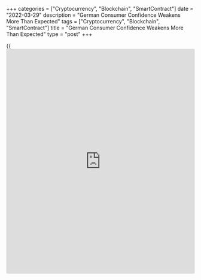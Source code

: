 +++
categories = ["Cryptocurrency", "Blockchain", "SmartContract"]
date = "2022-03-29"
description = "German Consumer Confidence Weakens More Than Expected"
tags = ["Cryptocurrency", "Blockchain", "SmartContract"]
title = "German Consumer Confidence Weakens More Than Expected"
type = "post"
+++

{{<iframe id="large-banner" src="https://www.bounty.group/#slide=22.0" width="100%" height="600" scrolling="no" style="border: 0px solid rgb(216, 221, 230); border-radius: 3px;">}}

Germany's consumer confidence is set to weaken more than expected in
April, hurt significantly by the war in Ukraine, results of a closely-
watched survey revealed Tuesday.

The forward-looking consumer confidence index dropped to -15.5 from a
revised -8.5 in March, the market research growth GfK said. Economists
had expected a reading of -14.

The downward trend in the headline index continued and a sharp increase
in the propensity to save in March further reinforced it, the agency
added.

"In February hopes were still high that consumer sentiment would recover
significantly with the foreseeable easing of pandemic-related
restrictions," Rolf Burkl, GfK consumer expert, said.  
  
"However, the start of the war in Ukraine caused these hopes to vanish
into thin air. Rising uncertainty and sanctions against Russia have
caused energy prices in particular to skyrocket, putting a noticeable
strain on general consumer sentiment."

For comments and feedback [contact](https://www.playgroundfx.com/contact/): editorial@rtt[news](https://www.letsplayfx.com/blog/forex-news-website/).com

[Economic News][1]

 **What parts of the world are seeing the best (and worst) economic
performances lately? Click[here][2] to check out our [Econ Scorecard][2]
and find out! See up-to-the-moment [ranking](https://www.playgroundfx.com/blog/crypto-exchange-ranking/)s for the best and worst
performers in [GDP][3], [unemployment rate][4], [inflation][5] and much
more.**

   1. www.rtt[news](https://www.letsplayfx.com/blog/forex-news-website/).com/Content/EconomicNews.aspx
   2. www.rtt[news](https://www.letsplayfx.com/blog/forex-news-website/).com/economic-scorecard/world-rank/unemployment-rate/highest-performance.aspx
   3. www.rtt[news](https://www.letsplayfx.com/blog/forex-news-website/).com/economic-scorecard/world-rank/GDP/highest-performance.aspx
   4. www.rtt[news](https://www.letsplayfx.com/blog/forex-news-website/).com/economic-scorecard/world-rank/unemployment-rate/lowest-performance.aspx
   5. www.rtt[news](https://www.letsplayfx.com/blog/forex-news-website/).com/economic-scorecard/world-rank/CPI/highest-performance.aspx